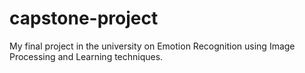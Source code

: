 # capstone-project
My final project in the university on Emotion Recognition using Image Processing and Learning techniques.

